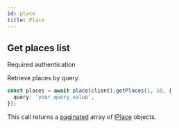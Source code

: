 ```yaml
---
id: place
title: Place
---
```


## Get places list

<span class="badge badge--warning">Required authentication</span>

Retrieve places by query.

```ts
const places = await place(client).getPlaces(1, 10, {
  query: 'your_query_value',
});
```

This call returns a [paginated](pagination#pagination) array of [IPlace](place-types#iplace) objects.
